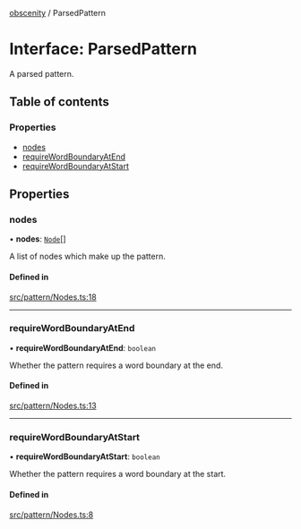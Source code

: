 [obscenity](../README.md) / ParsedPattern

# Interface: ParsedPattern

A parsed pattern.

## Table of contents

### Properties

- [nodes](ParsedPattern.md#nodes)
- [requireWordBoundaryAtEnd](ParsedPattern.md#requirewordboundaryatend)
- [requireWordBoundaryAtStart](ParsedPattern.md#requirewordboundaryatstart)

## Properties

### nodes

• **nodes**: [`Node`](../README.md#node)[]

A list of nodes which make up the pattern.

#### Defined in

[src/pattern/Nodes.ts:18](https://github.com/jo3-l/obscenity/blob/0f3c7b6/src/pattern/Nodes.ts#L18)

___

### requireWordBoundaryAtEnd

• **requireWordBoundaryAtEnd**: `boolean`

Whether the pattern requires a word boundary at the end.

#### Defined in

[src/pattern/Nodes.ts:13](https://github.com/jo3-l/obscenity/blob/0f3c7b6/src/pattern/Nodes.ts#L13)

___

### requireWordBoundaryAtStart

• **requireWordBoundaryAtStart**: `boolean`

Whether the pattern requires a word boundary at the start.

#### Defined in

[src/pattern/Nodes.ts:8](https://github.com/jo3-l/obscenity/blob/0f3c7b6/src/pattern/Nodes.ts#L8)
